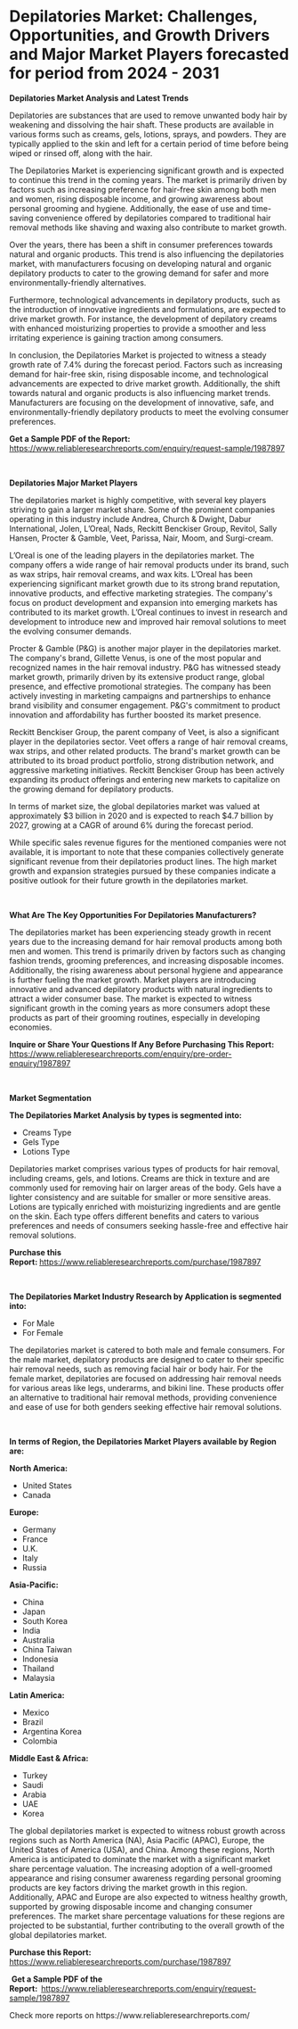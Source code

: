 <p><h1>Depilatories Market: Challenges, Opportunities, and Growth Drivers and Major Market Players forecasted for period from 2024 - 2031</h1></p><p><strong>Depilatories Market Analysis and Latest Trends</strong></p>
<p><p>Depilatories are substances that are used to remove unwanted body hair by weakening and dissolving the hair shaft. These products are available in various forms such as creams, gels, lotions, sprays, and powders. They are typically applied to the skin and left for a certain period of time before being wiped or rinsed off, along with the hair.</p><p>The Depilatories Market is experiencing significant growth and is expected to continue this trend in the coming years. The market is primarily driven by factors such as increasing preference for hair-free skin among both men and women, rising disposable income, and growing awareness about personal grooming and hygiene. Additionally, the ease of use and time-saving convenience offered by depilatories compared to traditional hair removal methods like shaving and waxing also contribute to market growth.</p><p>Over the years, there has been a shift in consumer preferences towards natural and organic products. This trend is also influencing the depilatories market, with manufacturers focusing on developing natural and organic depilatory products to cater to the growing demand for safer and more environmentally-friendly alternatives.</p><p>Furthermore, technological advancements in depilatory products, such as the introduction of innovative ingredients and formulations, are expected to drive market growth. For instance, the development of depilatory creams with enhanced moisturizing properties to provide a smoother and less irritating experience is gaining traction among consumers.</p><p>In conclusion, the Depilatories Market is projected to witness a steady growth rate of 7.4% during the forecast period. Factors such as increasing demand for hair-free skin, rising disposable income, and technological advancements are expected to drive market growth. Additionally, the shift towards natural and organic products is also influencing market trends. Manufacturers are focusing on the development of innovative, safe, and environmentally-friendly depilatory products to meet the evolving consumer preferences.</p></p>
<p><strong>Get a Sample PDF of the Report:&nbsp;</strong> <a href="https://www.reliableresearchreports.com/enquiry/request-sample/1987897">https://www.reliableresearchreports.com/enquiry/request-sample/1987897</a></p>
<p>&nbsp;</p>
<p><strong>Depilatories Major Market Players</strong></p>
<p><p>The depilatories market is highly competitive, with several key players striving to gain a larger market share. Some of the prominent companies operating in this industry include Andrea, Church & Dwight, Dabur International, Jolen, L’Oreal, Nads, Reckitt Benckiser Group, Revitol, Sally Hansen, Procter & Gamble, Veet, Parissa, Nair, Moom, and Surgi-cream.</p><p>L’Oreal is one of the leading players in the depilatories market. The company offers a wide range of hair removal products under its brand, such as wax strips, hair removal creams, and wax kits. L’Oreal has been experiencing significant market growth due to its strong brand reputation, innovative products, and effective marketing strategies. The company's focus on product development and expansion into emerging markets has contributed to its market growth. L’Oreal continues to invest in research and development to introduce new and improved hair removal solutions to meet the evolving consumer demands.</p><p>Procter & Gamble (P&G) is another major player in the depilatories market. The company's brand, Gillette Venus, is one of the most popular and recognized names in the hair removal industry. P&G has witnessed steady market growth, primarily driven by its extensive product range, global presence, and effective promotional strategies. The company has been actively investing in marketing campaigns and partnerships to enhance brand visibility and consumer engagement. P&G's commitment to product innovation and affordability has further boosted its market presence.</p><p>Reckitt Benckiser Group, the parent company of Veet, is also a significant player in the depilatories sector. Veet offers a range of hair removal creams, wax strips, and other related products. The brand's market growth can be attributed to its broad product portfolio, strong distribution network, and aggressive marketing initiatives. Reckitt Benckiser Group has been actively expanding its product offerings and entering new markets to capitalize on the growing demand for depilatory products.</p><p>In terms of market size, the global depilatories market was valued at approximately $3 billion in 2020 and is expected to reach $4.7 billion by 2027, growing at a CAGR of around 6% during the forecast period.</p><p>While specific sales revenue figures for the mentioned companies were not available, it is important to note that these companies collectively generate significant revenue from their depilatories product lines. The high market growth and expansion strategies pursued by these companies indicate a positive outlook for their future growth in the depilatories market.</p></p>
<p>&nbsp;</p>
<p><strong>What Are The Key Opportunities For Depilatories Manufacturers?</strong></p>
<p><p>The depilatories market has been experiencing steady growth in recent years due to the increasing demand for hair removal products among both men and women. This trend is primarily driven by factors such as changing fashion trends, grooming preferences, and increasing disposable incomes. Additionally, the rising awareness about personal hygiene and appearance is further fueling the market growth. Market players are introducing innovative and advanced depilatory products with natural ingredients to attract a wider consumer base. The market is expected to witness significant growth in the coming years as more consumers adopt these products as part of their grooming routines, especially in developing economies.</p></p>
<p><strong>Inquire or Share Your Questions If Any Before Purchasing This Report:</strong> <a href="https://www.reliableresearchreports.com/enquiry/pre-order-enquiry/1987897">https://www.reliableresearchreports.com/enquiry/pre-order-enquiry/1987897</a></p>
<p>&nbsp;</p>
<p><strong>Market Segmentation</strong></p>
<p><strong>The Depilatories Market Analysis by types is segmented into:</strong></p>
<p><ul><li>Creams Type</li><li>Gels Type</li><li>Lotions Type</li></ul></p>
<p><p>Depilatories market comprises various types of products for hair removal, including creams, gels, and lotions. Creams are thick in texture and are commonly used for removing hair on larger areas of the body. Gels have a lighter consistency and are suitable for smaller or more sensitive areas. Lotions are typically enriched with moisturizing ingredients and are gentle on the skin. Each type offers different benefits and caters to various preferences and needs of consumers seeking hassle-free and effective hair removal solutions.</p></p>
<p><strong>Purchase this Report:&nbsp;</strong><a href="https://www.reliableresearchreports.com/purchase/1987897">https://www.reliableresearchreports.com/purchase/1987897</a></p>
<p>&nbsp;</p>
<p><strong>The Depilatories Market Industry Research by Application is segmented into:</strong></p>
<p><ul><li>For Male</li><li>For Female</li></ul></p>
<p><p>The depilatories market is catered to both male and female consumers. For the male market, depilatory products are designed to cater to their specific hair removal needs, such as removing facial hair or body hair. For the female market, depilatories are focused on addressing hair removal needs for various areas like legs, underarms, and bikini line. These products offer an alternative to traditional hair removal methods, providing convenience and ease of use for both genders seeking effective hair removal solutions.</p></p>
<p>&nbsp;</p>
<p><strong>In terms of Region, the Depilatories Market Players available by Region are:</strong></p>
<p>
    <p> <strong> North America: </strong>
        <ul>
            <li>United States</li>
            <li>Canada</li>
        </ul>
        </p> 
    <p> <strong> Europe: </strong>
        <ul>
            <li>Germany</li>
            <li>France</li>
            <li>U.K.</li>
            <li>Italy</li>
            <li>Russia</li>
        </ul>
        </p> 
    <p> <strong> Asia-Pacific: </strong>
        <ul>
            <li>China</li>
            <li>Japan</li>
            <li>South Korea</li>
            <li>India</li>
            <li>Australia</li>
            <li>China Taiwan</li>
            <li>Indonesia</li>
            <li>Thailand</li>
            <li>Malaysia</li>
        </ul>
        </p> 
    <p> <strong> Latin America: </strong>
        <ul>
            <li>Mexico</li>
            <li>Brazil</li>
            <li>Argentina Korea</li>
            <li>Colombia</li>
        </ul>
        </p> 
    <p> <strong> Middle East & Africa: </strong>
        <ul>
            <li>Turkey</li>
            <li>Saudi</li>
            <li>Arabia</li>
            <li>UAE</li>
            <li>Korea</li>
        </ul>
    </p>
    </p>
<p><p>The global depilatories market is expected to witness robust growth across regions such as North America (NA), Asia Pacific (APAC), Europe, the United States of America (USA), and China. Among these regions, North America is anticipated to dominate the market with a significant market share percentage valuation. The increasing adoption of a well-groomed appearance and rising consumer awareness regarding personal grooming products are key factors driving the market growth in this region. Additionally, APAC and Europe are also expected to witness healthy growth, supported by growing disposable income and changing consumer preferences. The market share percentage valuations for these regions are projected to be substantial, further contributing to the overall growth of the global depilatories market.</p></p>
<p><strong>Purchase this Report: </strong><a href="https://www.reliableresearchreports.com/purchase/1987897">https://www.reliableresearchreports.com/purchase/1987897</a></p>
<p>&nbsp;<strong>Get a Sample PDF of the Report:&nbsp;&nbsp;</strong><a href="https://www.reliableresearchreports.com/enquiry/request-sample/1987897">https://www.reliableresearchreports.com/enquiry/request-sample/1987897</a></p>
<p><strong></strong></p>
<p>Check more reports on https://www.reliableresearchreports.com/</p>